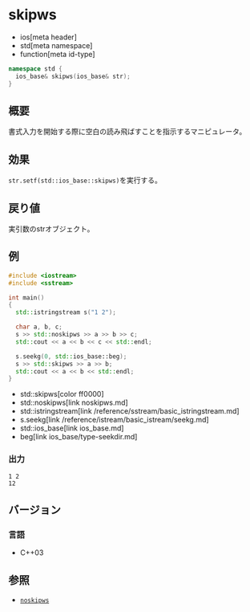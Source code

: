 # skipws
* ios[meta header]
* std[meta namespace]
* function[meta id-type]

```cpp
namespace std {
  ios_base& skipws(ios_base& str);
}
```

## 概要
書式入力を開始する際に空白の読み飛ばすことを指示するマニピュレータ。

## 効果
`str.setf(std::ios_base::skipws)`を実行する。

## 戻り値
実引数のstrオブジェクト。

## 例
```cpp
#include <iostream>
#include <sstream>

int main()
{
  std::istringstream s("1 2");

  char a, b, c;
  s >> std::noskipws >> a >> b >> c;
  std::cout << a << b << c << std::endl;

  s.seekg(0, std::ios_base::beg);
  s >> std::skipws >> a >> b;
  std::cout << a << b << std::endl;
}
```
* std::skipws[color ff0000]
* std::noskipws[link noskipws.md]
* std::istringstream[link /reference/sstream/basic_istringstream.md]
* s.seekg[link /reference/istream/basic_istream/seekg.md]
* std::ios_base[link ios_base.md]
* beg[link ios_base/type-seekdir.md]

### 出力
```
1 2
12
```

## バージョン
### 言語
- C++03

## 参照
- [`noskipws`](noskipws.md)
